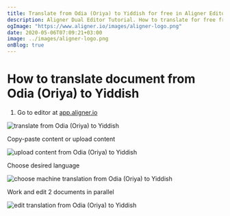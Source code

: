 ```yaml
---
title: Translate from Odia (Oriya) to Yiddish for free in Aligner Editor
description: Aligner Dual Editor Tutorial. How to translate for free from Odia (Oriya) to Yiddish. Aligner is multilingual document management platform. 
ogImage: "https://www.aligner.io/images/aligner-logo.png"
date: 2020-05-06T07:09:21+03:00
image: ../images/aligner-logo.png
onBlog: true
---
```


# How to translate document from Odia (Oriya) to Yiddish

1. Go to editor at [app.aligner.io](https://app.aligner.io "Aligner App web page")

![translate from Odia (Oriya) to Yiddish](../aligner-blank-editor.png "translate from Odia (Oriya) to Yiddish")

Copy-paste content or upload content

![upload content from Odia (Oriya) to Yiddish](../aligner-uploaded-document.png "upload content from Odia (Oriya) to Yiddish")

Choose desired language

![choose machine translation from Odia (Oriya) to Yiddish](../aligner-language-dropdown.png "choose machine translation from Odia (Oriya) to Yiddish")

Work and edit 2 documents in parallel

![edit translation from Odia (Oriya) to Yiddish](../aligner-double-sitded-editor.png "edit translation from Odia (Oriya) to Yiddish")


